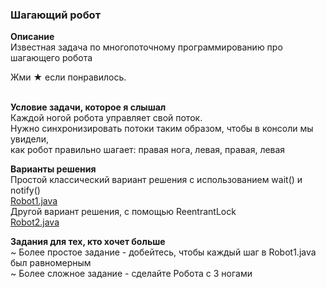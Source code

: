 <h3> Шагающий робот</h3>

<b>Описание</b><br>
Известная задача по многопоточному программированию про шагающего робота<br>

Жми ★ если понравилось.<br><br>

<b>Условие задачи, которое я слышал</b><br>
Каждой ногой робота управляет свой поток.<br>
Нужно синхронизировать потоки таким образом, чтобы в консоли мы увидели,<br>
как робот правильно шагает: правая нога, левая, правая, левая <br>

<b>Варианты решения</b><br>
Простой классический вариант решения с использованием wait() и notify()<br>
<a href="/src/main/java/org/example/Robot1.java">Robot1.java</a> <br>
Другой вариант решения, с помощью ReentrantLock<br>
<a href="/src/main/java/org/example/Robot2.java">Robot2.java</a> <br>

<b>Задания для тех, кто хочет больше</b><br>
~ Более простое задание - добейтесь, чтобы каждый шаг в  Robot1.java<br> 
был равномерным<br>
~ Более сложное задание - сделайте Робота с 3 ногами